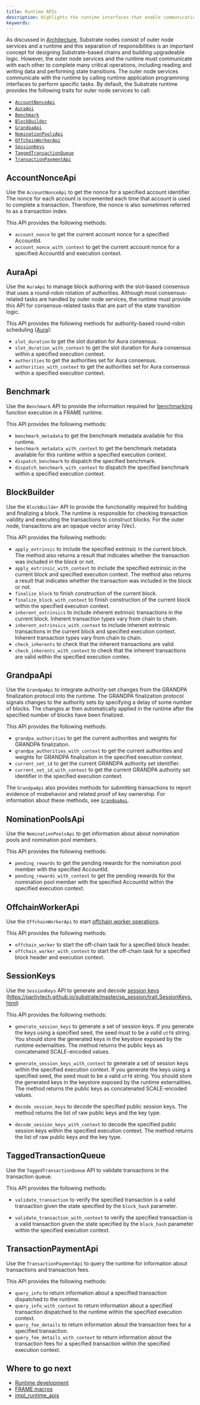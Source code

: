 ```yaml
---
title: Runtime APIs
description: Highlights the runtime interfaces that enable communication with outer node services.
keywords:
---
```


As discussed in [Architecture](/learn/architecture), Substrate nodes consist of outer node services and a runtime and this separation of responsibilities is an important concept for designing Substrate-based chains and building upgradeable logic.
However, the outer node services and the runtime must communicate with each other to complete many critical operations, including reading and writing data and performing state transitions.
The outer node services communicate with the runtime by calling runtime application programming interfaces to perform specific tasks.
By default, the Substrate runtime provides the following traits for outer node services to call:

- [`AccountNonceApi`](https://paritytech.github.io/substrate/master/frame_system_rpc_runtime_api/trait.AccountNonceApi.html)
- [`AuraApi`](https://paritytech.github.io/substrate/master/sp_consensus_aura/trait.AuraApi.html)
- [`Benchmark`](https://paritytech.github.io/substrate/master/frame_benchmarking/trait.Benchmark.html)
- [`BlockBuilder`](https://paritytech.github.io/substrate/master/sp_block_builder/trait.BlockBuilder.html)
- [`GrandpaApi`](https://paritytech.github.io/substrate/master/sp_consensus_grandpa/trait.GrandpaApi.html)
- [`NominationPoolsApi`](https://paritytech.github.io/substrate/master/pallet_nomination_pools_runtime_api/trait.NominationPoolsApi.html)
- [`OffchainWorkerApi`](https://paritytech.github.io/substrate/master/sp_offchain/trait.OffchainWorkerApi.html)
- [`SessionKeys`](https://paritytech.github.io/substrate/master/sp_session/trait.SessionKeys.html)
- [`TaggedTransactionQueue`](https://paritytech.github.io/substrate/master/sp_transaction_pool/runtime_api/trait.TaggedTransactionQueue.html)
- [`TransactionPaymentApi`](https://paritytech.github.io/substrate/master/pallet_transaction_payment_rpc_runtime_api/trait.TransactionPaymentApi.html)

## AccountNonceApi

Use the `AccountNonceApi` to get the nonce for a specified account identifier.
The nonce for each account is incremented each time that account is used to complete a transaction.
Therefore, the nonce is also sometimes referred to as a transaction index.

This API provides the following methods:

- `account_nonce` to get the current account nonce for a specified AccountId.
- `account_nonce_with_context` to get the current account nonce for a specified AccountId and execution context.

## AuraApi

Use the `AuraApi` to manage block authoring with the slot-based consensus that uses a round-robin rotation of authorities.
Although most consensus-related tasks are handled by outer node services, the runtime must provide this API for consensus-related tasks that are part of the state transition logic.

This API provides the following methods for authority-based round-robin scheduling ([Aura](/reference/glossary/#aura)):

- `slot_duration` to get the slot duration for Aura consensus.
- `slot_duration_with_context` to get the slot duration for Aura consensus within a specified execution context.
- `authorities` to get the authorities set for Aura consensus.
- `authorities_with_context` to get the authorities set for Aura consensus within a specified execution context.

## Benchmark

Use the `Benchmark` API to provide the information required for [benchmarking](/test/benchmark/) function execution in a FRAME runtime.

This API provides the following methods:

- `benchmark_metadata` to get the benchmark metadata available for this runtime.
- `benchmark_metadata_with_context` to get the benchmark metadata available for this runtime within a specified execution context.
- `dispatch_benchmark` to dispatch the specified benchmark.
- `dispatch_benchmark_with_context` to dispatch the specified benchmark within a specified execution context.


## BlockBuilder

Use the `BlockBuilder` API to provide the functionality required for building and finalizing a block.
The runtime is responsible for checking transaction validity and executing the transactions to construct blocks.
For the outer node, transactions are an opaque vector array (Vec<u8>).

This API provides the following methods:

- `apply_extrinsic` to include the specified extrinsic in the current block.
  The method also returns a result that indicates whether the transaction was included in the block or not.
- `apply_extrinsic_with_context` to include the specified extrinsic in the current block and specified execution context.
  The method also returns a result that indicates whether the transaction was included in the block or not.
- `finalize_block` to finish construction of the current block.
- `finalize_block_with_context` to finish construction of the current block within the specified execution context.
- `inherent_extrinsics` to include inherent extrinsic transactions in the current block.
  Inherent transaction types vary from chain to chain.
- `inherent_extrinsics_with_context` to include inherent extrinsic transactions in the current block and specified execution context.
  Inherent transaction types vary from chain to chain.
- `check_inherents` to check that the inherent transactions are valid.
- `check_inherents_with_context` to check that the inherent transactions are valid within the specified execution contex.

## GrandpaApi

Use the `GrandpaApi` to integrate authority-set changes from the GRANDPA finalization protocol into the runtime.
The GRANDPA finalization protocol signals changes to the authority sets by specifying a delay of some number of blocks.
The changes ar then automatically applied in the runtime after the specified number of blocks have been finalized.

This API provides the following methods:

- `grandpa_authorities` to get the current authorities and weights for GRANDPA finalization.
- `grandpa_authorities_with_context` to get the current authorities and weights for GRANDPA finalization in the specified execution context.
- `current_set_id` to get the current GRANDPA authority set identifier.
- `current_set_id_with_context` to get the current GRANDPA authority set identifier in the specified execution context.

The `GrandpaApi` also provides methods for submitting transactions to report evidence of misbehavior and related proof of key ownership.
For information about these methods, see [`GrandpaApi`](https://paritytech.github.io/substrate/master/sp_consensus_grandpa/trait.GrandpaApi.html).

## NominationPoolsApi

Use the `NominationPoolsApi` to get information about about nomination pools and nomination pool members.

This API provides the following methods:

- `pending_rewards` to get the pending rewards for the nomination pool member with the specified AccountId.
- `pending_rewards_with_context` to get the pending rewards for the nomination pool member with the specified AccountId within the specified execution context.

## OffchainWorkerApi

Use the `OffchainWorkerApi` to start [offchain worker operations](/learn/offchain-operations/).

This API provides the following methods:

- `offchain_worker` to start the off-chain task for a specified block header.
- `offchain_worker_with_context` to start the off-chain task for a specified block header and execution context.

## SessionKeys

Use the `SessionKeys` API to generate and decode [session keys](/learn/accounts-addresses-keys/)
(https://paritytech.github.io/substrate/master/sp_session/trait.SessionKeys.html)

This API provides the following methods:

- `generate_session_keys` to generate a set of session keys.
  If you generate the keys using a specified seed, the seed must to be a valid `utf8` string.
  You should store the generated keys in the keystore exposed by the runtime externalities.
  The method returns the public keys as concatenated SCALE-encoded values.

- `generate_session_keys_with_context` to generate a set of session keys within the specified execution context.
    If you generate the keys using a specified seed, the seed must to be a valid `utf8` string.
    You should store the generated keys in the keystore exposed by the runtime externalities.
    The method returns the public keys as concatenated SCALE-encoded values.

- `decode_session_keys` to decode the specified public session keys.
  The method returns the list of raw public keys and the key type.

- `decode_session_keys_with_context` to decode the specified public session keys within the specified execution context.
  The method returns the list of raw public keys and the key type.

## TaggedTransactionQueue

Use the `TaggedTransactionQueue` API to validate transactions in the transaction queue.

This API provides the following methods:

- `validate_transaction` to verify the specified transaction is a valid transaction given the state specified by the `block_hash` parameter.

- `validate_transaction_with_context` to verify the specified transaction is a valid transaction given the state specified by the `block_hash` parameter within the specified execution context.

## TransactionPaymentApi

Use the `TransactionPaymentApi` to query the runtime for information about transactions and transaction fees.

This API provides the following methods:

- `query_info` to return information about a specified transaction dispatched to the runtime.
- `query_info_with_context` to return information about a specified transaction dispatched to the runtime within the specified execution context.
- `query_fee_details` to return information about the transaction fees for a specified transaction.
- `query_fee_details_with_context` to return information about the transaction fees for a specified transaction within the specified execution context.

## Where to go next

- [Runtime development](/learn/runtime-development/)
- [FRAME macros](/reference/frame-macros)
- [impl_runtime_apis](https://paritytech.github.io/substrate/master/sp_api/macro.impl_runtime_apis.html)

